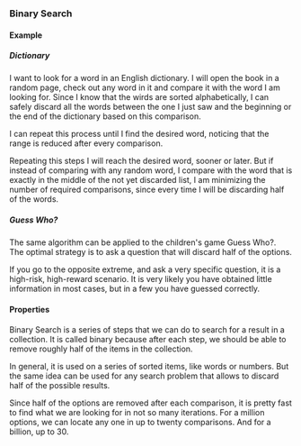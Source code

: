 ### Binary Search

#### Example

##### Dictionary

I want to look for a word in an English dictionary.
I will open the book in a random page, check out any word in it and compare it
with the word I am looking for. Since I know that the wirds are sorted
alphabetically, I can safely discard all the words between the one I just saw
and the beginning or the end of the dictionary based on this comparison.

I can repeat this process until I find the desired word, noticing that the
range is reduced after every comparison.

Repeating this steps I will reach the desired word, sooner or later. But if
instead of comparing with any random word, I compare with the word that is
exactly in the middle of the not yet discarded list, I am minimizing the
number of required comparisons, since every time I will be discarding half of
the words.

##### Guess Who?

The same algorithm can be applied to the children's game Guess Who?. The
optimal strategy is to ask a question that will discard half of the options.

If you go to the opposite extreme, and ask a very specific question, it is
a high-risk, high-reward scenario. It is very likely you have obtained little
information in most cases, but in a few you have guessed correctly.

#### Properties

Binary Search is a series of steps that we can do to search for a result in a
collection. It is called binary because after each step, we should be able to
remove roughly half of the items in the collection.

In general, it is used on a series of sorted items, like words or numbers.
But the same idea can be used for any search problem that allows to discard
half of the possible results.

Since half of the options are removed after each comparison, it is pretty fast
to find what we are looking for in not so many iterations. For a million
options, we can locate any one in up to twenty comparisons. And for a billion,
up to 30.
